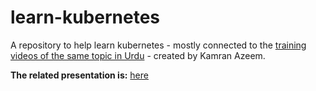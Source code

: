 # learn-kubernetes
A repository to help learn kubernetes - mostly connected to the [training videos of the same topic in Urdu](https://www.youtube.com/watch?v=DcOztswBONg&list=PLxv9HL8TPbSwBdAB2wpz-AUPB-we8zS3W) - created by Kamran Azeem.

**The related presentation is:** [here](https://docs.google.com/presentation/d/1WfshFCYPizcjeA-oBYV7l1JUezl75q8Jxd4IuXnilbs/edit?usp=sharing)
